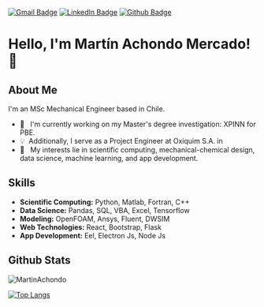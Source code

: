 
[![Gmail Badge](https://img.shields.io/badge/-martin.achondom@gmail.com-c14438?style=flat&logo=Gmail&logoColor=white&link=mailto:martin.achondom@gmail.com)](mailto:martin.achondom@gmail.com) 
[![LinkedIn Badge](https://img.shields.io/badge/-Martín%20Achondo%20Mercado-blue?style=flat&logo=Linkedin&logoColor=white&link=https://www.linkedin.com/in/mart%C3%ADn-achondo-mercado-49aa00247/?originalSubdomain=cl)](https://www.linkedin.com/in/mart%C3%ADn-achondo-mercado-49aa00247/?originalSubdomain=cl)
[![Github Badge](https://img.shields.io/badge/-MartinAchondo-grey?style=flat&logo=github&logoColor=white&link=https://github.com/MartinAchondo/)](https://www.github.com/MartinAchondo/)

# Hello, I'm Martín Achondo Mercado! 👋


## About Me

I'm an MSc Mechanical Engineer based in Chile.

- 🔭 &nbsp; I'm currently working on my Master's degree investigation: XPINN for PBE.
- 💡&nbsp; Additionally, I serve as a Project Engineer at Oxiquim S.A. in 
- 🌱 &nbsp; My interests lie in scientific computing, mechanical-chemical design, data science, machine learning, and app development.

## Skills

- **Scientific Computing:** Python, Matlab, Fortran, C++
- **Data Science:** Pandas, SQL, VBA, Excel, Tensorflow
- **Modeling:** OpenFOAM, Ansys, Fluent, DWSIM
- **Web Technologies:** React, Bootstrap, Flask
- **App Development:** Eel, Electron Js, Node Js

## Github Stats

<p align=left> <img src=https://komarev.com/ghpvc/?username=MartinAchondo alt=MartinAchondo /> </p>

<!--[![Github stats](https://github-readme-stats.vercel.app/api?username=MartinAchondo&theme=tokyonight&include_all_commits=true)
](https://github.com/MartinAchondo/github-readme-stats)-->

[![Top Langs](https://github-readme-stats.vercel.app/api/top-langs/?username=MartinAchondo&layout=compact&theme=tokyonight&langs_count=5)
](https://github.com/MartinAchondo/github-readme-stats)
